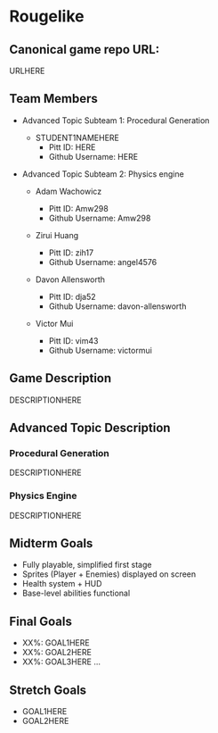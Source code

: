 # Rougelike

## Canonical game repo URL:

URLHERE

## Team Members
* Advanced Topic Subteam 1: Procedural Generation 

	* STUDENT1NAMEHERE
		* Pitt ID: HERE
		* Github Username: HERE

* Advanced Topic Subteam 2: Physics engine

	* Adam Wachowicz
		* Pitt ID: Amw298
		* Github Username: Amw298

	* Zirui Huang
		* Pitt ID: zih17
		* Github Username: angel4576
		
	* Davon Allensworth
        * Pitt ID: dja52
        * Github Username: davon-allensworth

	* Victor Mui
		* Pitt ID: vim43
		* Github Username: victormui

## Game Description

DESCRIPTIONHERE

## Advanced Topic Description

### Procedural Generation

DESCRIPTIONHERE
    
### Physics Engine

DESCRIPTIONHERE

## Midterm Goals

* Fully playable, simplified first stage
* Sprites (Player + Enemies) displayed on screen
* Health system + HUD
* Base-level abilities functional

## Final Goals

* XX%: GOAL1HERE
* XX%: GOAL2HERE
* XX%: GOAL3HERE
...

## Stretch Goals

* GOAL1HERE
* GOAL2HERE
